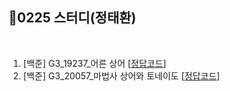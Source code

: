 
## 📘0225 스터디(정태환)
</br>

1. [백준] G3_19237_어른 상어 [[정답코드](https://github.com/daejeon5-algostudy/AlgorithmStudy/blob/main/%EC%8A%A4%ED%84%B0%EB%94%94/0225/%EC%A0%95%ED%83%9C%ED%99%98/Main_bj_G3_19237_%EC%96%B4%EB%A5%B8%EC%83%81%EC%96%B4.java)]
2. [백준] G3_20057_마법사 상어와 토네이도 [[정답코드](https://github.com/daejeon5-algostudy/AlgorithmStudy/blob/main/%EC%8A%A4%ED%84%B0%EB%94%94/0225/%EC%A0%95%ED%83%9C%ED%99%98/Main_bj_G3_20057_%EB%A7%88%EB%B2%95%EC%82%AC%EC%83%81%EC%96%B4%EC%99%80%ED%86%A0%EB%84%A4%EC%9D%B4%EB%8F%84.java)]
